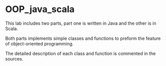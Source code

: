 # OOP_java_scala
This lab includes two parts, part one is written in Java and the other is in Scala. 

Both parts implements simple classes and functions to preform the feature of object-oriented programming.

The detailed description of each class and function is commented in the sources.
